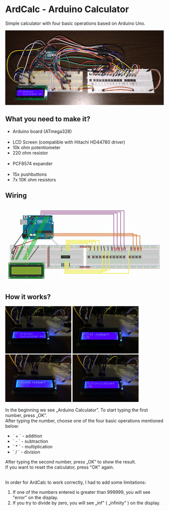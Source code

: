 # ArdCalc - Arduino Calculator

Simple calculator with four basic operations based on Arduino Uno.

<img src="./Images/ardcalc0.jpg" />

<h2>What you need to make it?</h2>

<ul>
  <li>Arduino board (ATmega328)</li><br/>
  
  <li>LCD Screen (compatible with Hitachi HD44780 driver)</li>
  <li>10k ohm potentiometer</li>
  <li>220 ohm resistor</li><br/>

  <li>PCF8574 expander</li><br/>
  
  <li>15x pushbuttons</li>
  <li>7x 10K ohm resistors</li>
</ul>

<h2>Wiring</h2>

<img src="./Images/fritzing.png" />

<h2>How it works?</h2>

<img src="./Images/ardcalc1.jpg" width="210" height="150" />
<img src="./Images/ardcalc2.jpg" width="210" height="150" />
<img src="./Images/ardcalc3.jpg" width="210" height="150" />
<img src="./Images/ardcalc4.jpg" width="210" height="150" />

In the beginning we see „Arduino Calculator”. To start typing the first number, press „OK”.<br/>
After typing the number, choose one of the four basic operations mentioned below:
<ul>
<li>` + ` - addition</li>
<li>` - ` - subtraction</li>
<li>` * ` - multiplication</li>
<li>` / ` - division</li>
</ul>

After typing the second number, press „OK” to show the result.<br/>
If you want to reset the calculator, press "OK" again. <br/><br/>


In order for ArdCalc to work correctly, I had to add some limitations:

1. If one of the numbers entered is greater than 999999, you will see "error” on the display.<br/>
2. If you try to divide by zero, you will see „inf” ( „infinity” ) on the display.
